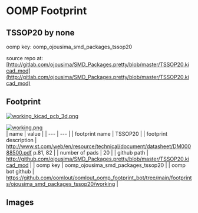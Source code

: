# OOMP Footprint  
## TSSOP20  by none  
  
oomp key: oomp_ojousima_smd_packages_tssop20  
  
source repo at: [http://gitlab.com/ojousima/SMD_Packages.pretty/blob/master/TSSOP20.kicad_mod](http://gitlab.com/ojousima/SMD_Packages.pretty/blob/master/TSSOP20.kicad_mod)  
## Footprint  
  
[![working_kicad_pcb_3d.png](working_kicad_pcb_3d_600.png)](working_kicad_pcb_3d.png)  
  
[![working.png](working_600.png)](working.png)  
| name | value | 
| --- | --- | 
| footprint name | TSSOP20 | 
| footprint description | http://www.st.com/web/en/resource/technical/document/datasheet/DM00088500.pdf p.81, 82 | 
| number of pads | 20 | 
| github path | http://github.com/ojousima/SMD_Packages.pretty/blob/master/TSSOP20.kicad_mod | 
| oomp key | oomp_ojousima_smd_packages_tssop20 | 
| oomp bot github | https://github.com/oomlout/oomlout_oomp_footprint_bot/tree/main/footprints/ojousima_smd_packages_tssop20/working | 
## Images  
